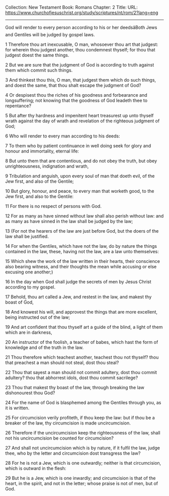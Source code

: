 Collection: New Testament
Book: Romans
Chapter: 2
Title: 
URL: https://www.churchofjesuschrist.org/study/scriptures/nt/rom/2?lang=eng

---

God will render to every person according to his or her deedsâBoth Jews and Gentiles will be judged by gospel laws.

1 Therefore thou art inexcusable, O man, whosoever thou art that judgest: for wherein thou judgest another, thou condemnest thyself; for thou that judgest doest the same things.

2 But we are sure that the judgment of God is according to truth against them which commit such things.

3 And thinkest thou this, O man, that judgest them which do such things, and doest the same, that thou shalt escape the judgment of God?

4 Or despisest thou the riches of his goodness and forbearance and longsuffering; not knowing that the goodness of God leadeth thee to repentance?

5 But after thy hardness and impenitent heart treasurest up unto thyself wrath against the day of wrath and revelation of the righteous judgment of God;

6 Who will render to every man according to his deeds:

7 To them who by patient continuance in well doing seek for glory and honour and immortality, eternal life:

8 But unto them that are contentious, and do not obey the truth, but obey unrighteousness, indignation and wrath,

9 Tribulation and anguish, upon every soul of man that doeth evil, of the Jew first, and also of the Gentile;

10 But glory, honour, and peace, to every man that worketh good, to the Jew first, and also to the Gentile:

11 For there is no respect of persons with God.

12 For as many as have sinned without law shall also perish without law: and as many as have sinned in the law shall be judged by the law;

13 (For not the hearers of the law are just before God, but the doers of the law shall be justified.

14 For when the Gentiles, which have not the law, do by nature the things contained in the law, these, having not the law, are a law unto themselves:

15 Which shew the work of the law written in their hearts, their conscience also bearing witness, and their thoughts the mean while accusing or else excusing one another;)

16 In the day when God shall judge the secrets of men by Jesus Christ according to my gospel.

17 Behold, thou art called a Jew, and restest in the law, and makest thy boast of God,

18 And knowest his will, and approvest the things that are more excellent, being instructed out of the law;

19 And art confident that thou thyself art a guide of the blind, a light of them which are in darkness,

20 An instructor of the foolish, a teacher of babes, which hast the form of knowledge and of the truth in the law.

21 Thou therefore which teachest another, teachest thou not thyself? thou that preachest a man should not steal, dost thou steal?

22 Thou that sayest a man should not commit adultery, dost thou commit adultery? thou that abhorrest idols, dost thou commit sacrilege?

23 Thou that makest thy boast of the law, through breaking the law dishonourest thou God?

24 For the name of God is blasphemed among the Gentiles through you, as it is written.

25 For circumcision verily profiteth, if thou keep the law: but if thou be a breaker of the law, thy circumcision is made uncircumcision.

26 Therefore if the uncircumcision keep the righteousness of the law, shall not his uncircumcision be counted for circumcision?

27 And shall not uncircumcision which is by nature, if it fulfil the law, judge thee, who by the letter and circumcision dost transgress the law?

28 For he is not a Jew, which is one outwardly; neither is that circumcision, which is outward in the flesh:

29 But he is a Jew, which is one inwardly; and circumcision is that of the heart, in the spirit, and not in the letter; whose praise is not of men, but of God.
